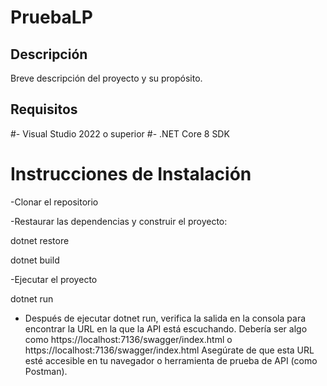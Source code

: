 # PruebaLP

## Descripción
Breve descripción del proyecto y su propósito.

## Requisitos
#- Visual Studio 2022 o superior
#- .NET Core 8 SDK 

# Instrucciones de Instalación

-Clonar el repositorio

-Restaurar las dependencias y construir el proyecto:


dotnet restore

dotnet build

-Ejecutar el proyecto

dotnet run

- Después de ejecutar dotnet run, verifica la salida en la consola para encontrar la URL en la que la API está escuchando. Debería ser algo como https://localhost:7136/swagger/index.html o https://localhost:7136/swagger/index.html
Asegúrate de que esta URL esté accesible en tu navegador o herramienta de prueba de API (como Postman).

